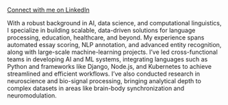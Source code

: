[Connect with me on LinkedIn](https://www.linkedin.com/in/dantebarross/)

With a robust background in AI, data science, and computational linguistics, I specialize in building scalable, data-driven solutions for language processing, education, healthcare, and beyond. My experience spans automated essay scoring, NLP annotation, and advanced entity recognition, along with large-scale machine-learning projects. I’ve led cross-functional teams in developing AI and ML systems, integrating languages such as Python and frameworks like Django, Node.js, and Kubernetes to achieve streamlined and efficient workflows. I’ve also conducted research in neuroscience and bio-signal processing, bringing analytical depth to complex datasets in areas like brain-body synchronization and neuromodulation.
